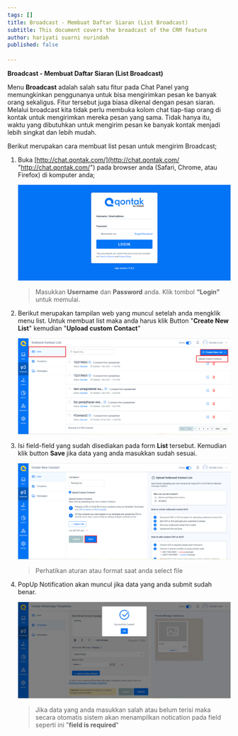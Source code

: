 ```yaml
---
tags: []
title: Broadcast - Membuat Daftar Siaran (List Broadcast)
subtitle: This document covers the broadcast of the CRM feature
author: hariyati suarni nurindah
published: false

---
```

**Broadcast - Membuat Daftar Siaran (List Broadcast)**

Menu **Broadcast** adalah salah satu fitur pada Chat Panel yang memungkinkan penggunanya untuk bisa mengirimkan pesan ke banyak orang sekaligus. Fitur tersebut juga biasa dikenal dengan pesan siaran. Melalui broadcast kita tidak perlu membuka kolom chat tiap-tiap orang di kontak untuk mengirimkan mereka pesan yang sama. Tidak hanya itu, waktu yang dibutuhkan untuk mengirim pesan ke banyak kontak menjadi lebih singkat dan lebih mudah.

Berikut merupakan cara membuat list pesan untuk mengirim Broadcast;

1. Buka [http://chat.qontak.com/](http://chat.qontak.com/ "http://chat.qontak.com/") pada browser anda (Safari, Chrome, atau Firefox) di komputer anda;

   ![](/uploads/login-qontak-c.png)

   > Masukkan **Username** dan **Password** anda. Klik tombol **“Login”** untuk memulai.
2. Berikut merupakan tampilan web yang muncul setelah anda mengklik menu list. Untuk membuat list maka anda harus klik Button "**Create New List**" kemudian "**Upload custom Contact**"

   ![](/uploads/list.PNG)
3. Isi field-field yang sudah disediakan pada form **List** tersebut. Kemudian klik button **Save** jika data yang anda masukkan sudah sesuai.

   ![](/uploads/list2.PNG)

   > Perhatikan aturan atau format saat anda select file
4. PopUp Notification akan muncul jika data yang anda submit sudah benar.

   ![](/uploads/listtemplate3.PNG)

   > Jika data yang anda masukkan salah atau belum terisi maka secara otomatis sistem akan menampilkan notication pada field seperti ini "**field is required**"